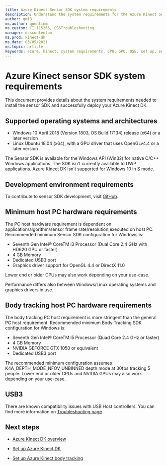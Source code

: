 ```yaml
---
title: Azure Kinect Sensor SDK system requirements
description: Understand the system requirements for the Azure Kinect Sensor SDK on Windows and Linux.
author: qm13
ms.author: quentinm
ms.custom: CI 115266, CSSTroubleshooting
manager: dcscontentpm
ms.prod: kinect-dk
ms.date: 03/05/2021
ms.topic: article
keywords: azure, kinect, system requirements, CPU, GPU, USB, set up, setup, minimum, requirements
---
```


# Azure Kinect sensor SDK system requirements

This document provides details about the system requirements needed to install the sensor SDK and successfully deploy your Azure Kinect DK.

## Supported operating systems and architectures

- Windows 10 April 2018 (Version 1803, OS Build 17134) release (x64) or a later version
- Linux Ubuntu 18.04 (x64), with a GPU driver that uses OpenGLv4.4 or a later version

The Sensor SDK is available for the Windows API (Win32) for native C/C++ Windows applications. The SDK isn't currently available to UWP applications. Azure Kinect DK isn't supported for Windows 10 in S mode.

## Development environment requirements

To contribute to sensor SDK development, visit [GitHub](https://github.com/Microsoft/Azure-Kinect-Sensor-SDK).

## Minimum host PC hardware requirements

The PC host hardware requirement is dependent on application/algorithm/sensor frame rate/resolution executed on host PC. Recommended minimum Sensor SDK configuration for Windows is:

- Seventh Gen Intel&reg; CoreTM i3 Processor (Dual Core 2.4 GHz with HD620 GPU or faster)
- 4 GB Memory
- Dedicated USB3 port
- Graphics driver support for OpenGL 4.4 or DirectX 11.0

Lower end or older CPUs may also work depending on your use-case.

Performance differs also between Windows/Linux operating systems and graphics drivers in use.

## Body tracking host PC hardware requirements

The body tracking PC host requirement is more stringent than the general PC host requirement. Recommended minimum Body Tracking SDK configuration for Windows is:

- Seventh Gen Intel&reg; CoreTM i5 Processor (Quad Core 2.4 GHz or faster)
- 4 GB Memory
- NVIDIA GEFORCE GTX 1050 or equivalent
- Dedicated USB3 port

The recommended minimum configuration assumes K4A_DEPTH_MODE_NFOV_UNBINNED depth mode at 30fps tracking 5 people. Lower end or older CPUs and NVIDIA GPUs may also work depending on your use-case.

## USB3

There are known compatibility issues with USB Host controllers. You can find more information on [Troubleshooting page](troubleshooting.md#usb3-host-controller-compatibility)

## Next steps

- [Azure Kinect DK overview](about-azure-kinect-dk.md)

- [Set up Azure Kinect DK](set-up-azure-kinect-dk.md)

- [Set up Azure Kinect body tracking](body-sdk-setup.md)
